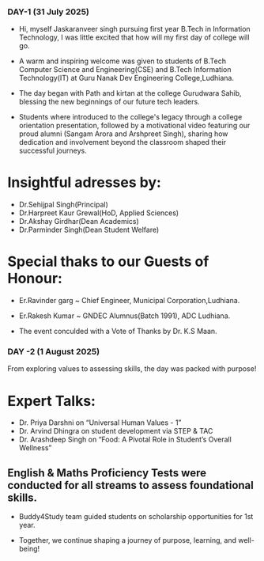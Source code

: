 ### DAY-1 (31 July 2025)

- Hi, myself Jaskaranveer singh pursuing first year B.Tech in Information Technology, I was little excited that how will my first day of college will go.
- A warm and inspiring welcome was given to students of B.Tech Computer Science and Engineering(CSE) and B.Tech Information Technology(IT) at Guru Nanak Dev Engineering College,Ludhiana.

- The day began with Path and kirtan at the college Gurudwara Sahib, blessing the new beginnings of our future tech leaders.
- Students where introduced to the college's legacy through a college orientation presentation, followed by a motivational video featuring our proud alumni (Sangam Arora and Arshpreet Singh), sharing how dedication and involvement beyond the classroom shaped their successful journeys.

# Insightful adresses by:
- Dr.Sehijpal Singh(Principal)
- Dr.Harpreet Kaur Grewal(HoD, Applied Sciences)
- Dr.Akshay Girdhar(Dean Academics)
- Dr.Parminder Singh(Dean Student Welfare)

# Special thaks to our Guests of Honour:
- Er.Ravinder garg ~ Chief Engineer, Municipal Corporation,Ludhiana.
- Er.Rakesh Kumar ~ GNDEC Alumnus(Batch 1991), ADC Ludhiana.

- The event conculded with a Vote of Thanks by Dr. K.S Maan.

### DAY -2 (1 August 2025)

From exploring values to assessing skills, the day was packed with purpose!

# Expert Talks:
- Dr. Priya Darshni on “Universal Human Values - 1”
- Dr. Arvind Dhingra on student development via STEP & TAC
- Dr. Arashdeep Singh on “Food: A Pivotal Role in Student’s Overall Wellness”

## English & Maths Proficiency Tests were conducted for all streams to assess foundational skills.

- Buddy4Study team guided students on scholarship opportunities for 1st year.

- Together, we continue shaping a journey of purpose, learning, and well-being! 
